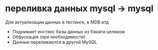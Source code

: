 # переливка данных mysql -> mysql

Для актуализации данных в тестинге, в MDB итд

- Поднимает инстанс базы данных из бэкапа целиком
- Обфускация (при необходимости)
- Данные переливаются в другой MySQL
